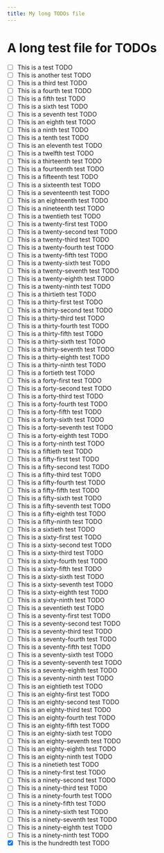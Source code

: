 ```yaml
---
title: My long TODOs file
---
```


# A long test file for TODOs

- [ ] This is a test TODO
- [ ] This is another test TODO
- [ ] This is a third test TODO
- [ ] This is a fourth test TODO
- [ ] This is a fifth test TODO
- [ ] This is a sixth test TODO
- [ ] This is a seventh test TODO
- [ ] This is an eighth test TODO
- [ ] This is a ninth test TODO
- [ ] This is a tenth test TODO
- [ ] This is an eleventh test TODO
- [ ] This is a twelfth test TODO
- [ ] This is a thirteenth test TODO
- [ ] This is a fourteenth test TODO
- [ ] This is a fifteenth test TODO
- [ ] This is a sixteenth test TODO
- [ ] This is a seventeenth test TODO
- [ ] This is an eighteenth test TODO
- [ ] This is a nineteenth test TODO
- [ ] This is a twentieth test TODO
- [ ] This is a twenty-first test TODO
- [ ] This is a twenty-second test TODO
- [ ] This is a twenty-third test TODO
- [ ] This is a twenty-fourth test TODO
- [ ] This is a twenty-fifth test TODO
- [ ] This is a twenty-sixth test TODO
- [ ] This is a twenty-seventh test TODO
- [ ] This is a twenty-eighth test TODO
- [ ] This is a twenty-ninth test TODO
- [ ] This is a thirtieth test TODO
- [ ] This is a thirty-first test TODO
- [ ] This is a thirty-second test TODO
- [ ] This is a thirty-third test TODO
- [ ] This is a thirty-fourth test TODO
- [ ] This is a thirty-fifth test TODO
- [ ] This is a thirty-sixth test TODO
- [ ] This is a thirty-seventh test TODO
- [ ] This is a thirty-eighth test TODO
- [ ] This is a thirty-ninth test TODO
- [ ] This is a fortieth test TODO
- [ ] This is a forty-first test TODO
- [ ] This is a forty-second test TODO
- [ ] This is a forty-third test TODO
- [ ] This is a forty-fourth test TODO
- [ ] This is a forty-fifth test TODO
- [ ] This is a forty-sixth test TODO
- [ ] This is a forty-seventh test TODO
- [ ] This is a forty-eighth test TODO
- [ ] This is a forty-ninth test TODO
- [ ] This is a fiftieth test TODO
- [ ] This is a fifty-first test TODO
- [ ] This is a fifty-second test TODO
- [ ] This is a fifty-third test TODO
- [ ] This is a fifty-fourth test TODO
- [ ] This is a fifty-fifth test TODO
- [ ] This is a fifty-sixth test TODO
- [ ] This is a fifty-seventh test TODO
- [ ] This is a fifty-eighth test TODO
- [ ] This is a fifty-ninth test TODO
- [ ] This is a sixtieth test TODO
- [ ] This is a sixty-first test TODO
- [ ] This is a sixty-second test TODO
- [ ] This is a sixty-third test TODO
- [ ] This is a sixty-fourth test TODO
- [ ] This is a sixty-fifth test TODO
- [ ] This is a sixty-sixth test TODO
- [ ] This is a sixty-seventh test TODO
- [ ] This is a sixty-eighth test TODO
- [ ] This is a sixty-ninth test TODO
- [ ] This is a seventieth test TODO
- [ ] This is a seventy-first test TODO
- [ ] This is a seventy-second test TODO
- [ ] This is a seventy-third test TODO
- [ ] This is a seventy-fourth test TODO
- [ ] This is a seventy-fifth test TODO
- [ ] This is a seventy-sixth test TODO
- [ ] This is a seventy-seventh test TODO
- [ ] This is a seventy-eighth test TODO
- [ ] This is a seventy-ninth test TODO
- [ ] This is an eightieth test TODO
- [ ] This is an eighty-first test TODO
- [ ] This is an eighty-second test TODO
- [ ] This is an eighty-third test TODO
- [ ] This is an eighty-fourth test TODO
- [ ] This is an eighty-fifth test TODO
- [ ] This is an eighty-sixth test TODO
- [ ] This is an eighty-seventh test TODO
- [ ] This is an eighty-eighth test TODO
- [ ] This is an eighty-ninth test TODO
- [ ] This is a ninetieth test TODO
- [ ] This is a ninety-first test TODO
- [ ] This is a ninety-second test TODO
- [ ] This is a ninety-third test TODO
- [ ] This is a ninety-fourth test TODO
- [ ] This is a ninety-fifth test TODO
- [ ] This is a ninety-sixth test TODO
- [ ] This is a ninety-seventh test TODO
- [ ] This is a ninety-eighth test TODO
- [ ] This is a ninety-ninth test TODO
- [X] This is the hundredth test TODO
